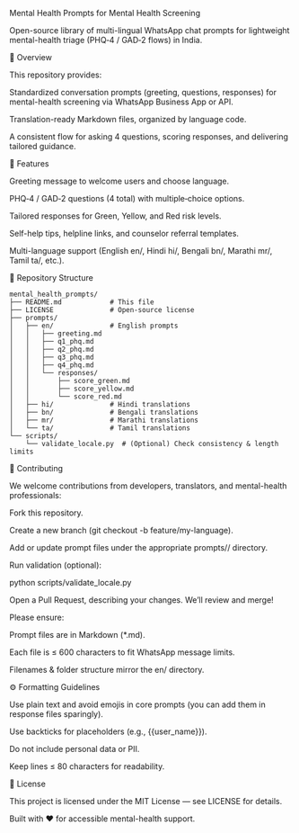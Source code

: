 Mental Health Prompts for Mental Health Screening

Open-source library of multi-lingual WhatsApp chat prompts for lightweight mental-health triage (PHQ‑4 / GAD‑2 flows) in India.

📖 Overview

This repository provides:

Standardized conversation prompts (greeting, questions, responses) for mental-health screening via WhatsApp Business App or API.

Translation-ready Markdown files, organized by language code.

A consistent flow for asking 4 questions, scoring responses, and delivering tailored guidance.

🚀 Features

Greeting message to welcome users and choose language.

PHQ‑4 / GAD‑2 questions (4 total) with multiple‑choice options.

Tailored responses for Green, Yellow, and Red risk levels.

Self-help tips, helpline links, and counselor referral templates.

Multi-language support (English en/, Hindi hi/, Bengali bn/, Marathi mr/, Tamil ta/, etc.).

📂 Repository Structure

```
mental_health_prompts/
├── README.md            # This file
├── LICENSE              # Open-source license
├── prompts/
│   ├── en/              # English prompts
│   │   ├── greeting.md
│   │   ├── q1_phq.md
│   │   ├── q2_phq.md
│   │   ├── q3_phq.md
│   │   ├── q4_phq.md
│   │   └── responses/
│   │       ├── score_green.md
│   │       ├── score_yellow.md
│   │       └── score_red.md
│   ├── hi/              # Hindi translations
│   ├── bn/              # Bengali translations
│   ├── mr/              # Marathi translations
│   └── ta/              # Tamil translations
└── scripts/
    └── validate_locale.py  # (Optional) Check consistency & length limits

```
🤝 Contributing

We welcome contributions from developers, translators, and mental-health professionals:

Fork this repository.

Create a new branch (git checkout -b feature/my-language).

Add or update prompt files under the appropriate prompts/<lang>/ directory.

Run validation (optional):

python scripts/validate_locale.py

Open a Pull Request, describing your changes. We’ll review and merge!

Please ensure:

Prompt files are in Markdown (*.md).

Each file is ≤ 600 characters to fit WhatsApp message limits.

Filenames & folder structure mirror the en/ directory.

⚙️ Formatting Guidelines

Use plain text and avoid emojis in core prompts (you can add them in response files sparingly).

Use backticks for placeholders (e.g., {{user_name}}).

Do not include personal data or PII.

Keep lines ≤ 80 characters for readability.

📜 License

This project is licensed under the MIT License — see LICENSE for details.

Built with ❤️ for accessible mental-health support.

